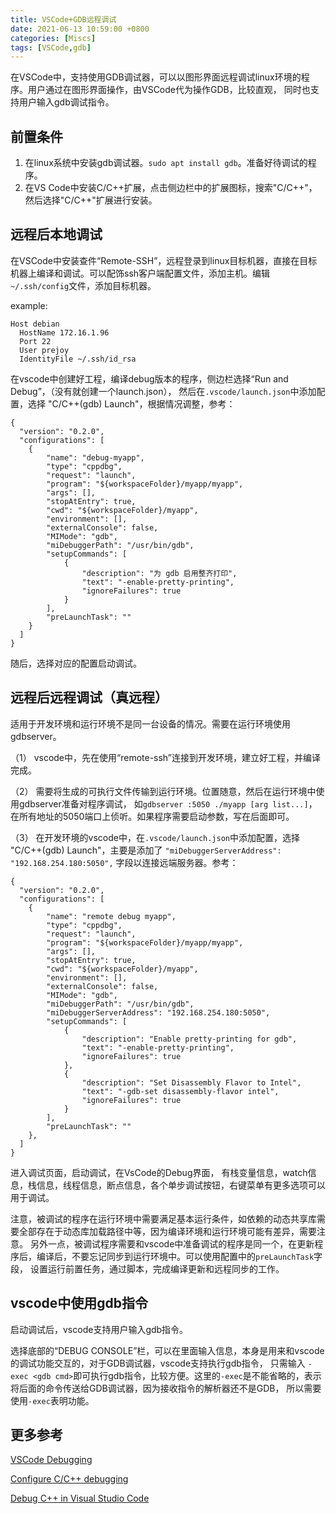 ```yaml
---
title: VSCode+GDB远程调试
date: 2021-06-13 10:59:00 +0800
categories: [Miscs]
tags: [VSCode,gdb]
---
```




在VSCode中，支持使用GDB调试器，可以以图形界面远程调试linux环境的程序。用户通过在图形界面操作，由VSCode代为操作GDB，比较直观，
同时也支持用户输入gdb调试指令。


## 前置条件

1. 在linux系统中安装gdb调试器。`sudo apt install gdb`。准备好待调试的程序。
2. 在VS Code中安装C/C++扩展，点击侧边栏中的扩展图标，搜索"C/C++"，然后选择"C/C++"扩展进行安装。


## 远程后本地调试

在VSCode中安装查件“Remote-SSH”，远程登录到linux目标机器，直接在目标机器上编译和调试。可以配饰ssh客户端配置文件，添加主机。编辑`~/.ssh/config`文件，添加目标机器。

example:
```
Host debian
  HostName 172.16.1.96
  Port 22
  User prejoy
  IdentityFile ~/.ssh/id_rsa
```

在vscode中创建好工程，编译debug版本的程序，侧边栏选择“Run and Debug”，（没有就创建一个launch.json），
然后在`.vscode/launch.json`中添加配置，选择 "C/C++(gdb) Launch"，根据情况调整，参考：
```
{
  "version": "0.2.0",
  "configurations": [
    {
        "name": "debug-myapp",
        "type": "cppdbg",
        "request": "launch",
        "program": "${workspaceFolder}/myapp/myapp",
        "args": [],
        "stopAtEntry": true,
        "cwd": "${workspaceFolder}/myapp",
        "environment": [],
        "externalConsole": false,
        "MIMode": "gdb",
        "miDebuggerPath": "/usr/bin/gdb",
        "setupCommands": [
            {
                "description": "为 gdb 启用整齐打印",
                "text": "-enable-pretty-printing",
                "ignoreFailures": true
            }
        ],
        "preLaunchTask": ""
    }
  ]
}
```

随后，选择对应的配置启动调试。

## 远程后远程调试（真远程）

适用于开发环境和运行环境不是同一台设备的情况。需要在运行环境使用gdbserver。

（1） vscode中，先在使用“remote-ssh”连接到开发环境，建立好工程，并编译完成。

（2） 需要将生成的可执行文件传输到运行环境。位置随意，然后在运行环境中使用gdbserver准备对程序调试，
如`gdbserver :5050 ./myapp [arg list...]`，在所有地址的5050端口上侦听。如果程序需要启动参数，写在后面即可。

（3） 在开发环境的vscode中，在`.vscode/launch.json`中添加配置，选择 "C/C++(gdb) Launch"，主要是添加了
`"miDebuggerServerAddress": "192.168.254.180:5050",` 字段以连接远端服务器。参考：

```
{
  "version": "0.2.0",
  "configurations": [
    {
        "name": "remote debug myapp",
        "type": "cppdbg",
        "request": "launch",
        "program": "${workspaceFolder}/myapp/myapp",
        "args": [],
        "stopAtEntry": true,
        "cwd": "${workspaceFolder}/myapp",
        "environment": [],
        "externalConsole": false,
        "MIMode": "gdb",
        "miDebuggerPath": "/usr/bin/gdb",
        "miDebuggerServerAddress": "192.168.254.180:5050",
        "setupCommands": [
            {
                "description": "Enable pretty-printing for gdb",
                "text": "-enable-pretty-printing",
                "ignoreFailures": true
            },
            {
                "description": "Set Disassembly Flavor to Intel",
                "text": "-gdb-set disassembly-flavor intel",
                "ignoreFailures": true
            }
        ],
        "preLaunchTask": ""
    },
  ]
}
```
进入调试页面，启动调试，在VsCode的Debug界面，
有栈变量信息，watch信息，栈信息，线程信息，断点信息，各个单步调试按钮，右键菜单有更多选项可以用于调试。

注意，被调试的程序在运行环境中需要满足基本运行条件，如依赖的动态共享库需要全部存在于动态库加载路径中等，因为编译环境和运行环境可能有差异，需要注意。
另外一点，被调试程序需要和vscode中准备调试的程序是同一个，在更新程序后，编译后，不要忘记同步到运行环境中。可以使用配置中的`preLaunchTask`字段，
设置运行前置任务，通过脚本，完成编译更新和远程同步的工作。


## vscode中使用gdb指令

启动调试后，vscode支持用户输入gdb指令。

选择底部的“DEBUG CONSOLE”栏，可以在里面输入信息，本身是用来和vscode的调试功能交互的，对于GDB调试器，vscode支持执行gdb指令，
只需输入 `-exec <gdb cmd>`即可执行gdb指令，比较方便。这里的`-exec`是不能省略的，表示将后面的命令传送给GDB调试器，因为接收指令的解析器还不是GDB，
所以需要使用`-exec`表明功能。



## 更多参考

[VSCode Debugging](https://code.visualstudio.com/Docs/editor/debugging)

[Configure C/C++ debugging](https://code.visualstudio.com/docs/cpp/launch-json-reference)

[Debug C++ in Visual Studio Code](https://code.visualstudio.com/docs/cpp/cpp-debug)
